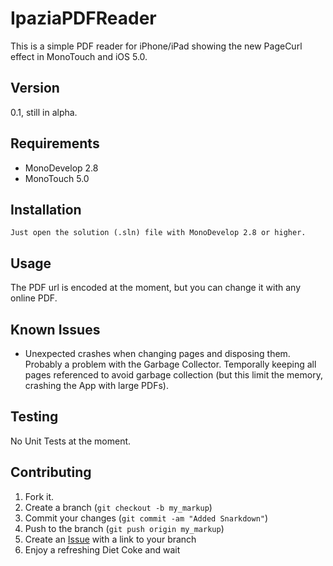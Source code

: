 IpaziaPDFReader
=============


This is a simple PDF reader for iPhone/iPad showing the new PageCurl effect in MonoTouch and iOS 5.0.

Version
------------

0.1, still in alpha.


Requirements
--------------

* MonoDevelop 2.8
* MonoTouch 5.0

Installation
-----------

    Just open the solution (.sln) file with MonoDevelop 2.8 or higher.


Usage
-----

The PDF url is encoded at the moment, but you can change it with any online PDF.


Known Issues
------------

* Unexpected crashes when changing pages and disposing them. Probably a problem with the Garbage Collector. Temporally keeping all pages referenced to avoid garbage collection (but this limit the memory, crashing the App with large PDFs). 


Testing
-------

No Unit Tests at the moment.


Contributing
------------

1. Fork it.
2. Create a branch (`git checkout -b my_markup`)
3. Commit your changes (`git commit -am "Added Snarkdown"`)
4. Push to the branch (`git push origin my_markup`)
5. Create an [Issue][1] with a link to your branch
6. Enjoy a refreshing Diet Coke and wait

[1]: http://github.com/github/markup/issues
